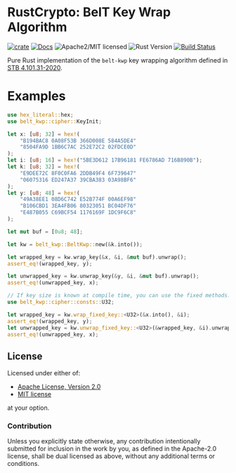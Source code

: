 # RustCrypto: BelT Key Wrap Algorithm

[![crate][crate-image]][crate-link]
[![Docs][docs-image]][docs-link]
![Apache2/MIT licensed][license-image]
![Rust Version][rustc-image]
[![Build Status][build-image]][build-link]

Pure Rust implementation of the `belt-kwp` key wrapping algorithm defined in [STB 4.101.31-2020].

[STB 4.101.31-2020]: https://apmi.bsu.by/assets/files/std/belt-spec371.pdf

# Examples

```rust
use hex_literal::hex;
use belt_kwp::cipher::KeyInit;

let x: [u8; 32] = hex!(
    "B194BAC8 0A08F53B 366D008E 584A5DE4"
    "8504FA9D 1BB6C7AC 252E72C2 02FDCE0D"
);
let i: [u8; 16] = hex!("5BE3D612 17B96181 FE6786AD 716B890B");
let k: [u8; 32] = hex!(
    "E9DEE72C 8F0C0FA6 2DDB49F4 6F739647"
    "06075316 ED247A37 39CBA383 03A98BF6"
);
let y: [u8; 48] = hex!(
    "49A38EE1 08D6C742 E52B774F 00A6EF98"
    "B106CBD1 3EA4FB06 80323051 BC04DF76"
    "E487B055 C69BCF54 1176169F 1DC9F6C8"
);

let mut buf = [0u8; 48];

let kw = belt_kwp::BeltKwp::new(&k.into());

let wrapped_key = kw.wrap_key(&x, &i, &mut buf).unwrap();
assert_eq!(wrapped_key, y);

let unwrapped_key = kw.unwrap_key(&y, &i, &mut buf).unwrap();
assert_eq!(unwrapped_key, x);

// If key size is known at compile time, you can use the fixed methods:
use belt_kwp::cipher::consts::U32;

let wrapped_key = kw.wrap_fixed_key::<U32>(&x.into(), &i);
assert_eq!(wrapped_key, y);
let unwrapped_key = kw.unwrap_fixed_key::<U32>(&wrapped_key, &i).unwrap();
assert_eq!(unwrapped_key, x);
```

## License

Licensed under either of:

- [Apache License, Version 2.0](http://www.apache.org/licenses/LICENSE-2.0)
- [MIT license](http://opensource.org/licenses/MIT)

at your option.

### Contribution

Unless you explicitly state otherwise, any contribution intentionally submitted
for inclusion in the work by you, as defined in the Apache-2.0 license, shall be
dual licensed as above, without any additional terms or conditions.

[//]: # (badges)

[crate-image]: https://img.shields.io/crates/v/bel-kwp.svg
[crate-link]: https://crates.io/crates/belt-kwp
[docs-image]: https://docs.rs/belt-kwp/badge.svg
[docs-link]: https://docs.rs/belt-kwp/
[license-image]: https://img.shields.io/badge/license-Apache2.0/MIT-blue.svg
[rustc-image]: https://img.shields.io/badge/rustc-1.85+-blue.svg
[build-image]: https://github.com/RustCrypto/key-wraps/actions/workflows/belt-kwp.yml/badge.svg
[build-link]: https://github.com/RustCrypto/key-wraps/actions/workflows/belt-kwp.yml
